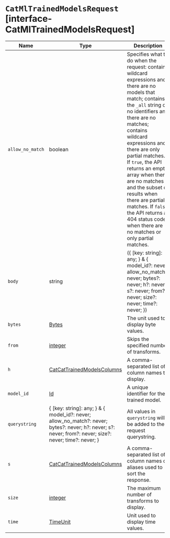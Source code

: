 # `CatMlTrainedModelsRequest` [interface-CatMlTrainedModelsRequest]

| Name | Type | Description |
| - | - | - |
| `allow_no_match` | boolean | Specifies what to do when the request: contains wildcard expressions and there are no models that match; contains the `_all` string or no identifiers and there are no matches; contains wildcard expressions and there are only partial matches. If `true`, the API returns an empty array when there are no matches and the subset of results when there are partial matches. If `false`, the API returns a 404 status code when there are no matches or only partial matches. |
| `body` | string | ({ [key: string]: any; } & { model_id?: never; allow_no_match?: never; bytes?: never; h?: never; s?: never; from?: never; size?: never; time?: never; }) | All values in `body` will be added to the request body. |
| `bytes` | [Bytes](./Bytes.md) | The unit used to display byte values. |
| `from` | [integer](./integer.md) | Skips the specified number of transforms. |
| `h` | [CatCatTrainedModelsColumns](./CatCatTrainedModelsColumns.md) | A comma-separated list of column names to display. |
| `model_id` | [Id](./Id.md) | A unique identifier for the trained model. |
| `querystring` | { [key: string]: any; } & { model_id?: never; allow_no_match?: never; bytes?: never; h?: never; s?: never; from?: never; size?: never; time?: never; } | All values in `querystring` will be added to the request querystring. |
| `s` | [CatCatTrainedModelsColumns](./CatCatTrainedModelsColumns.md) | A comma-separated list of column names or aliases used to sort the response. |
| `size` | [integer](./integer.md) | The maximum number of transforms to display. |
| `time` | [TimeUnit](./TimeUnit.md) | Unit used to display time values. |
